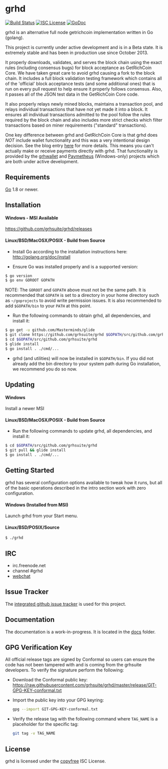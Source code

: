 grhd
====

[![Build Status](https://travis-ci.org/grhsuite/grhd.png?branch=master)](https://travis-ci.org/grhsuite/grhd)
[![ISC License](http://img.shields.io/badge/license-ISC-blue.svg)](http://copyfree.org)
[![GoDoc](https://img.shields.io/badge/godoc-reference-blue.svg)](http://godoc.org/github.com/grhsuite/grhd)

grhd is an alternative full node getrichcoin implementation written in Go (golang).

This project is currently under active development and is in a Beta state.  It
is extremely stable and has been in production use since October 2013.

It properly downloads, validates, and serves the block chain using the exact
rules (including consensus bugs) for block acceptance as GetRichCoin Core.  We have
taken great care to avoid grhd causing a fork to the block chain.  It includes a
full block validation testing framework which contains all of the 'official'
block acceptance tests (and some additional ones) that is run on every pull
request to help ensure it properly follows consensus.  Also, it passes all of
the JSON test data in the GetRichCoin Core code.

It also properly relays newly mined blocks, maintains a transaction pool, and
relays individual transactions that have not yet made it into a block.  It
ensures all individual transactions admitted to the pool follow the rules
required by the block chain and also includes more strict checks which filter
transactions based on miner requirements ("standard" transactions).

One key difference between grhd and GetRichCoin Core is that grhd does *NOT* include
wallet functionality and this was a very intentional design decision.  See the
blog entry [here](https://blog.conformal.com/grhd-not-your-moms-getrichcoin-daemon)
for more details.  This means you can't actually make or receive payments
directly with grhd.  That functionality is provided by the
[grhwallet](https://github.com/grhsuite/grhwallet) and
[Paymetheus](https://github.com/grhsuite/Paymetheus) (Windows-only) projects
which are both under active development.

## Requirements

[Go](http://golang.org) 1.8 or newer.

## Installation

#### Windows - MSI Available

https://github.com/grhsuite/grhd/releases

#### Linux/BSD/MacOSX/POSIX - Build from Source

- Install Go according to the installation instructions here:
  http://golang.org/doc/install

- Ensure Go was installed properly and is a supported version:

```bash
$ go version
$ go env GOROOT GOPATH
```

NOTE: The `GOROOT` and `GOPATH` above must not be the same path.  It is
recommended that `GOPATH` is set to a directory in your home directory such as
`~/goprojects` to avoid write permission issues.  It is also recommended to add
`$GOPATH/bin` to your `PATH` at this point.

- Run the following commands to obtain grhd, all dependencies, and install it:

```bash
$ go get -u github.com/Masterminds/glide
$ git clone https://github.com/grhsuite/grhd $GOPATH/src/github.com/grhsuite/grhd
$ cd $GOPATH/src/github.com/grhsuite/grhd
$ glide install
$ go install . ./cmd/...
```

- grhd (and utilities) will now be installed in ```$GOPATH/bin```.  If you did
  not already add the bin directory to your system path during Go installation,
  we recommend you do so now.

## Updating

#### Windows

Install a newer MSI

#### Linux/BSD/MacOSX/POSIX - Build from Source

- Run the following commands to update grhd, all dependencies, and install it:

```bash
$ cd $GOPATH/src/github.com/grhsuite/grhd
$ git pull && glide install
$ go install . ./cmd/...
```

## Getting Started

grhd has several configuration options available to tweak how it runs, but all
of the basic operations described in the intro section work with zero
configuration.

#### Windows (Installed from MSI)

Launch grhd from your Start menu.

#### Linux/BSD/POSIX/Source

```bash
$ ./grhd
```

## IRC

- irc.freenode.net
- channel #grhd
- [webchat](https://webchat.freenode.net/?channels=grhd)

## Issue Tracker

The [integrated github issue tracker](https://github.com/grhsuite/grhd/issues)
is used for this project.

## Documentation

The documentation is a work-in-progress.  It is located in the [docs](https://github.com/grhsuite/grhd/tree/master/docs) folder.

## GPG Verification Key

All official release tags are signed by Conformal so users can ensure the code
has not been tampered with and is coming from the grhsuite developers.  To
verify the signature perform the following:

- Download the Conformal public key:
  https://raw.githubusercontent.com/grhsuite/grhd/master/release/GIT-GPG-KEY-conformal.txt

- Import the public key into your GPG keyring:
  ```bash
  gpg --import GIT-GPG-KEY-conformal.txt
  ```

- Verify the release tag with the following command where `TAG_NAME` is a
  placeholder for the specific tag:
  ```bash
  git tag -v TAG_NAME
  ```

## License

grhd is licensed under the [copyfree](http://copyfree.org) ISC License.
